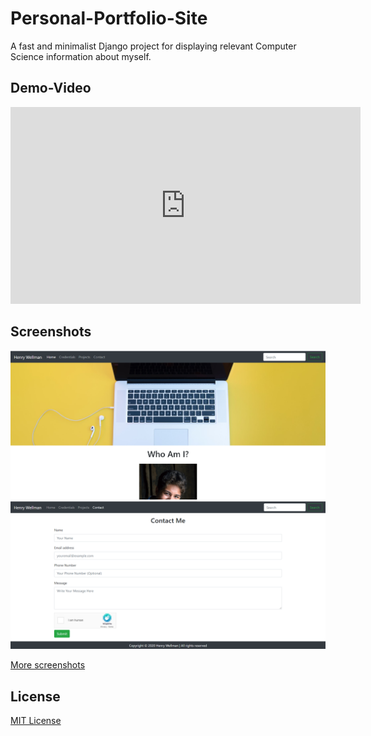 # Personal-Portfolio-Site
A fast and minimalist Django project for displaying relevant Computer Science information about myself.

## Demo-Video
<iframe width="560" height="315" src="https://www.youtube.com/embed/Tpazv-hO5-w" 
frameborder="0" allow="accelerometer; autoplay; clipboard-write; encrypted-media;
gyroscope; picture-in-picture" allowfullscreen>
</iframe>

## Screenshots
<img src="screenshots/homeTop.PNG" alt-text="Screenshot">
<img src="screenshots/contact.PNG" alt-text="Screenshot">

[More screenshots](screenshots/)

## License

[MIT License](LICENSE)

